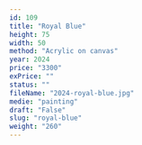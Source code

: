 ```yaml
---
id: 109
title: "Royal Blue"
height: 75
width: 50
method: "Acrylic on canvas"
year: 2024
price: "3300"
exPrice: ""
status: ""
fileName: "2024-royal-blue.jpg"
medie: "painting"
draft: "False"
slug: "royal-blue"
weight: "260"
---
```

